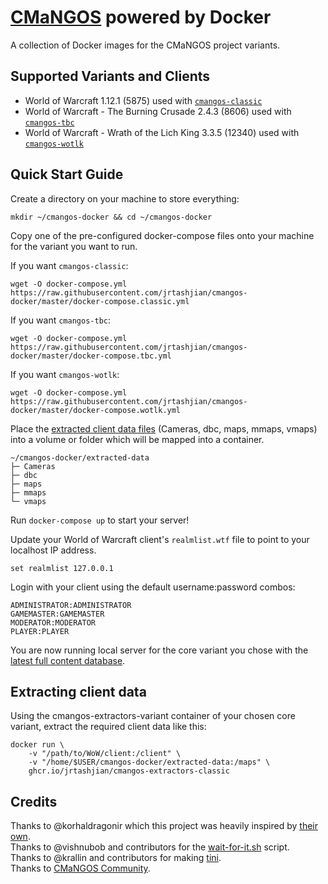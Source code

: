 # [CMaNGOS](https://cmangos.net) powered by Docker

A collection of Docker images for the CMaNGOS project variants.

## Supported Variants and Clients

- World of Warcraft 1.12.1 (5875) used with [`cmangos-classic`](https://github.com/cmangos/mangos-classic)
- World of Warcraft - The Burning Crusade 2.4.3 (8606) used with [`cmangos-tbc`](https://github.com/cmangos/mangos-tbc)
- World of Warcraft - Wrath of the Lich King 3.3.5 (12340) used with [`cmangos-wotlk`](https://github.com/cmangos/mangos-wotlk)

## Quick Start Guide

Create a directory on your machine to store everything:
```
mkdir ~/cmangos-docker && cd ~/cmangos-docker
```

Copy one of the pre-configured docker-compose files onto your machine for the variant you want to run.

If you want `cmangos-classic`:
```
wget -O docker-compose.yml https://raw.githubusercontent.com/jrtashjian/cmangos-docker/master/docker-compose.classic.yml
```

If you want `cmangos-tbc`:
```
wget -O docker-compose.yml https://raw.githubusercontent.com/jrtashjian/cmangos-docker/master/docker-compose.tbc.yml
```

If you want `cmangos-wotlk`:
```
wget -O docker-compose.yml https://raw.githubusercontent.com/jrtashjian/cmangos-docker/master/docker-compose.wotlk.yml
```

Place the [extracted client data files](#extracting-client-data) (Cameras, dbc, maps, mmaps, vmaps) into a volume or folder which will be mapped into a container.

```
~/cmangos-docker/extracted-data
├─ Cameras
├─ dbc
├─ maps
├─ mmaps
└─ vmaps
```

Run `docker-compose up` to start your server!

Update your World of Warcraft client's `realmlist.wtf` file to point to your localhost IP address.

```
set realmlist 127.0.0.1
```

Login with your client using the default username:password combos:

```
ADMINISTRATOR:ADMINISTRATOR
GAMEMASTER:GAMEMASTER
MODERATOR:MODERATOR
PLAYER:PLAYER
```

You are now running local server for the core variant you chose with the [latest full content database](https://github.com/orgs/cmangos/repositories?q=-db).

## Extracting client data

Using the cmangos-extractors-variant container of your chosen core variant, extract the required client data like this:

```
docker run \
	-v "/path/to/WoW/client:/client" \
	-v "/home/$USER/cmangos-docker/extracted-data:/maps" \
	ghcr.io/jrtashjian/cmangos-extractors-classic
```

## Credits

Thanks to @korhaldragonir which this project was heavily inspired by [their own](https://github.com/korhaldragonir/cmangos-docker).  
Thanks to @vishnubob and contributors for the [wait-for-it.sh](https://github.com/vishnubob/wait-for-it) script.  
Thanks to @krallin and contributors for making [tini](https://github.com/krallin/tini/).  
Thanks to [CMaNGOS Community](https://github.com/cmangos).